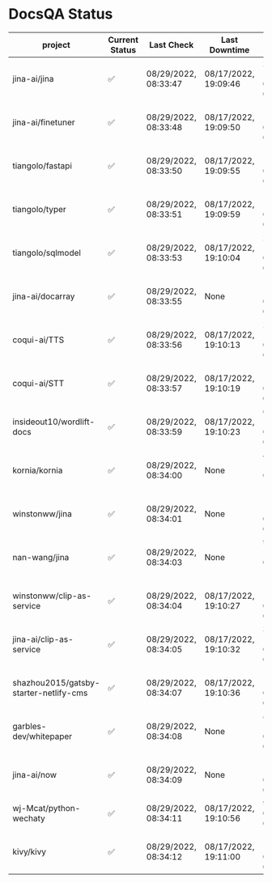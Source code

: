 # DocsQA Status

|               project                |Current Status|     Last Check     |   Last Downtime    |              % Uptime               |
|--------------------------------------|--------------|--------------------|--------------------|-------------------------------------|
|jina-ai/jina                          |✅            |08/29/2022, 08:33:47|08/17/2022, 19:09:46|29.600 (since 08/15/2022, 07:09:42)  |
|jina-ai/finetuner                     |✅            |08/29/2022, 08:33:48|08/17/2022, 19:09:50|1360.801 (since 08/15/2022, 07:09:42)|
|tiangolo/fastapi                      |✅            |08/29/2022, 08:33:50|08/17/2022, 19:09:55|1360.610 (since 08/15/2022, 07:09:42)|
|tiangolo/typer                        |✅            |08/29/2022, 08:33:51|08/17/2022, 19:09:59|1659.576 (since 08/15/2022, 07:09:42)|
|tiangolo/sqlmodel                     |✅            |08/29/2022, 08:33:53|08/17/2022, 19:10:04|29.901 (since 08/15/2022, 07:09:42)  |
|jina-ai/docarray                      |✅            |08/29/2022, 08:33:55|None                |100.000 (since 08/24/2022, 01:39:12) |
|coqui-ai/TTS                          |✅            |08/29/2022, 08:33:56|08/17/2022, 19:10:13|29.883 (since 08/15/2022, 07:09:42)  |
|coqui-ai/STT                          |✅            |08/29/2022, 08:33:57|08/17/2022, 19:10:19|1358.576 (since 08/15/2022, 07:09:42)|
|insideout10/wordlift-docs             |✅            |08/29/2022, 08:33:59|08/17/2022, 19:10:23|663.548 (since 08/15/2022, 07:09:42) |
|kornia/kornia                         |✅            |08/29/2022, 08:34:00|None                |49.134 (since 08/23/2022, 16:11:04)  |
|winstonww/jina                        |✅            |08/29/2022, 08:34:01|None                |100.000 (since 08/26/2022, 06:21:28) |
|nan-wang/jina                         |✅            |08/29/2022, 08:34:03|None                |99.963 (since 08/24/2022, 15:11:24)  |
|winstonww/clip-as-service             |✅            |08/29/2022, 08:34:04|08/17/2022, 19:10:27|1357.103 (since 08/15/2022, 07:09:42)|
|jina-ai/clip-as-service               |✅            |08/29/2022, 08:34:05|08/17/2022, 19:10:32|30.140 (since 08/15/2022, 07:09:42)  |
|shazhou2015/gatsby-starter-netlify-cms|✅            |08/29/2022, 08:34:07|08/17/2022, 19:10:36|1356.339 (since 08/15/2022, 07:09:42)|
|garbles-dev/whitepaper                |✅            |08/29/2022, 08:34:08|None                |80.534 (since 08/24/2022, 01:39:12)  |
|jina-ai/now                           |✅            |08/29/2022, 08:34:09|None                |100.000 (since 08/24/2022, 01:39:12) |
|wj-Mcat/python-wechaty                |✅            |08/29/2022, 08:34:11|08/17/2022, 19:10:56|9.037 (since 08/15/2022, 07:09:42)   |
|kivy/kivy                             |✅            |08/29/2022, 08:34:12|08/17/2022, 19:11:00|1641.921 (since 08/15/2022, 07:09:42)|
